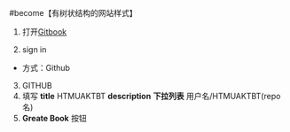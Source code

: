 #become【有树状结构的网站样式】

1. 打开[Gitbook](https://www.gitbook.com/)

2. sign in
  - 方式：Github
3. GITHUB
4. 填写
 **title**     HTMUAKTBT
**description**
**下拉列表**  用户名/HTMUAKTBT(repo名)
5. **Greate Book** 按钮
